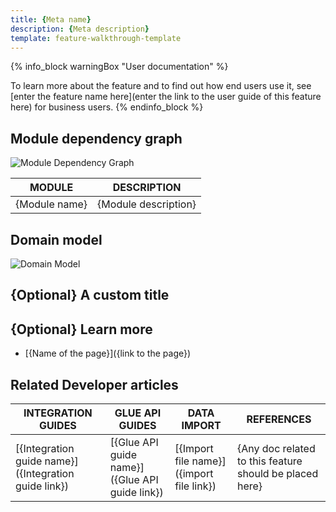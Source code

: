 ```yaml
---
title: {Meta name}
description: {Meta description}
template: feature-walkthrough-template
---
```


<!--- Feature summary. Short and precise explanation of what the feature brings in terms of functionality.
-->


<!--- Feel free to drop the following part if the User doc is not yet published-->
{% info_block warningBox "User documentation" %}

To learn more about the feature and to find out how end users use it, see [enter the feature name here](enter the link to the user guide of this feature here) for business users.
{% endinfo_block %} 

## Module dependency graph

![Module Dependency Graph](https://confluence-connect.gliffy.net/embed/image/1789259c-a652-4e9c-a1ad-d5f598de43f6.png?utm_medium=live&utm_source=custom)
<!--
Diagram content:
    -The module dependency graph SHOULD contain all the modules that are specified in the feature  (don't confuse with the module in the epic)
    - The module dependency graph MAY contain other module that might be useful or required to show
Diagram styles:
    - The diagram SHOULD be drown with the same style as the example in this doc
    - Use the same distance between boxes, the same colors, the same size of the boxes
Table content:
    - The table that goes after diagram SHOULD contain all the modules that are present on the diagram
    - The table should provide the role each module plays in this feature
-->
| MODULE     | DESCRIPTION                |
|------------|----------------------------|
| {Module name} | {Module description}    |

## Domain model
<!--
- Domain model SHOULD contain all the entities that were adjusted or introduced by the feature.
- All the new connections SHOULD also be shown and highlighted properly 
- Make sure to follow the same style as in the example
-->
![Domain Model](https://confluence-connect.gliffy.net/embed/image/8b8e20ec-f509-4117-827d-983dc9dc03f8.png?utm_medium=live&utm_source=custom)

## {Optional} A custom title
<!--
- Here you CAN cover the features technical topic in more details, if needed.
- A diagram SHOULD be placed to make the content easier to grasp
-->

## {Optional} Learn more
<!-- Should contain links to the nested docs, in case the feature is split into multiple subdocuments-->
- [{Name of the page}]({link to the page})


## Related Developer articles
<!-- Usually filled by a technical writer. You can omit this part -->

|INTEGRATION GUIDES  |GLUE API GUIDES  |DATA IMPORT  | REFERENCES  |
|---------|---------|---------|--------|
| [{Integration guide name}]({Integration guide link})          | [{Glue API guide name}]({Glue API guide link})          | [{Import file name}]({import file link})           | {Any doc related to this feature should be placed here}  |